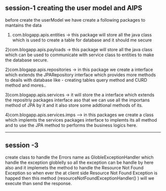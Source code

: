 session-1 creating the user model and AIPS
------------------------------------------------
before create the userModel we have create a following packages to mantains the data 
1) com.blogapp.apis.entities -> this package will store all the java class which is used to create a table for 
	database and it should me secure 

2)com.blogapp.apis.payloads -> this package will store all the java class which can be used to communicate with service class to 
	entities to make the database secure.

2)com.blogapp.apis.repositories -> in this package we create a interface which extends the JPARepository interface which provides
	more methods to deails with database like - creating tables query method and CURD method and mores..

3)com.blogapp.apis.services -> it will store the a interface which extends the repositriy packages interface aso that we can use all the 
	importans method of JPA by it and it also store some addtional methods of its.
	
4)com.blogapp.apis.services.imps --> in this packages we create a class which implemts the services packages interface to implemts its all method and to use the JPA method to performs the business logics here.

-----------------------------------------------------------------
session -3 
-------------

create class to handle the Errors name as GlobleExceptionHandler  which handle the exception globlelly
so all the exception can be handle by here also and it  implemets the method to handle the Resource Not Found Exception so when ever the at client side Resource Not Found Exception is  happed then this method (resourceNotFoundExceptionHandler() ) will we execute than send the response. 
